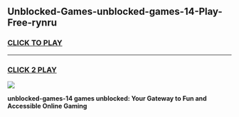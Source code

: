 
## Unblocked-Games-unblocked-games-14-Play-Free-rynru
<h3>
<a href="https://premium76.site?title=unblocked-games-14&ref=22A">CLICK TO PLAY</a></h3>
<hr>

<h3>
<a href="https://premium76.site?title=unblocked-games-14&ref=22A">CLICK 2 PLAY</a>
  
</h3>

<a href="https://premium76.site?title=unblocked-games-14&ref=22A"><img src="https://clearcache.store/games.png"></a>


**unblocked-games-14 games unblocked: Your Gateway to Fun and Accessible Online Gaming**
